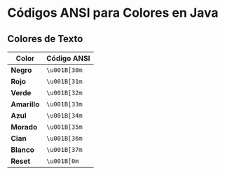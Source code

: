 # Códigos ANSI para Colores en Java

## Colores de Texto

| Color          | Código ANSI |
|----------------|-------------|
| **Negro**      | `\u001B[30m` |
| **Rojo**       | `\u001B[31m` |
| **Verde**      | `\u001B[32m` |
| **Amarillo**   | `\u001B[33m` |
| **Azul**       | `\u001B[34m` |
| **Morado**     | `\u001B[35m` |
| **Cian**       | `\u001B[36m` |
| **Blanco**     | `\u001B[37m` |
| **Reset**      | `\u001B[0m`  |